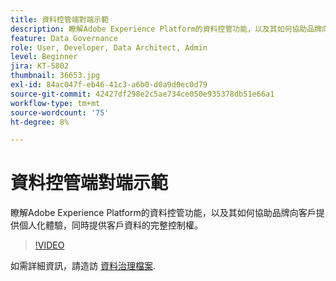 ```yaml
---
title: 資料控管端對端示範
description: 瞭解Adobe Experience Platform的資料控管功能，以及其如何協助品牌向客戶提供個人化體驗，同時提供客戶資料的完整控制權。
feature: Data Governance
role: User, Developer, Data Architect, Admin
level: Beginner
jira: KT-5802
thumbnail: 36653.jpg
exl-id: 84ac047f-eb46-41c3-a6b0-d0a9d0ec0d79
source-git-commit: 42427df298e2c5ae734ce050e935378db51e66a1
workflow-type: tm+mt
source-wordcount: '75'
ht-degree: 8%

---
```


# 資料控管端對端示範

瞭解Adobe Experience Platform的資料控管功能，以及其如何協助品牌向客戶提供個人化體驗，同時提供客戶資料的完整控制權。

>[!VIDEO](https://video.tv.adobe.com/v/36653?quality=12&learn=on)

如需詳細資訊，請造訪 [資料治理檔案](https://experienceleague.adobe.com/docs/experience-platform/data-governance/home.html?lang=zh-Hant).
